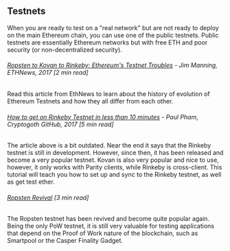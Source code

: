 ## Testnets

When you are ready to test on a "real network" but are not ready to deploy on the main Ethereum chain, you can use one of the public testnets.  Public testnets are essentially Ethereum networks but with free ETH and poor security \(or non-decentralized security\).

###### [Ropsten to Kovan to Rinkeby: Ethereum's Testnet Troubles](https://www.ethnews.com/ropsten-to-kovan-to-rinkeby-ethereums-testnet-troubles)  - Jim Manning, ETHNews, 2017 \[2 min read\]

Read this article from EthNews to learn about the history of evolution of Ethereum Testnets and how they all differ from each other.

###### [How to get on Rinkeby Testnet in less than 10 minutes](https://gist.github.com/cryptogoth/10a98e8078cfd69f7ca892ddbdcf26bc)  - Paul Pham, Cryptogoth GitHub, 2017 \[5 min read\]

The article above is a bit outdated.  Near the end it says that the Rinkeby testnet is still in development.  However, since then, it has been released and become a very popular testnet.  Kovan is also very popular and nice to use, however, it only works with Parity clients, while Rinkeby is cross-client.  This tutorial will teach you how to set up and sync to the Rinkeby testnet, as well as get test ether.

###### [Ropsten Revival](https://github.com/ethereum/ropsten/blob/master/revival.md) \[3 min read\]

The Ropsten testnet has been revived and become quite popular again.  Being the only PoW testnet, it is still very valuable for testing applications that depend on the Proof of Work nature of the blockchain, such as Smartpool or the Casper Finality Gadget.

